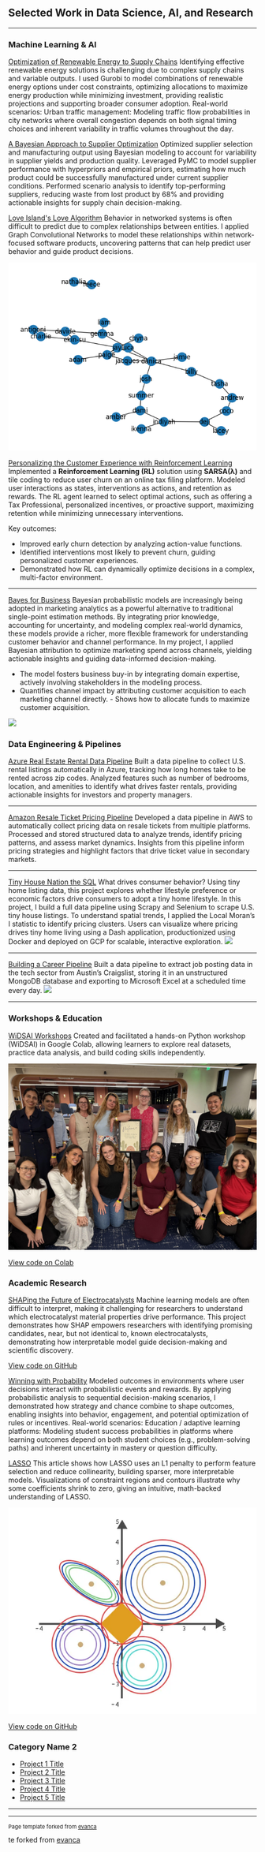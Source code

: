 ## Selected Work in Data Science, AI, and Research

---
### Machine Learning & AI

[Optimization of Renewable Energy to Supply Chains](https://blog.paperspace.com/optimizing-the-integration-of-renewable-energy-to-our-supply-chains/)
Identifying effective renewable energy solutions is challenging due to complex supply chains and variable outputs. I used Gurobi to model combinations of renewable energy options under cost constraints, optimizing allocations to maximize energy production while minimizing investment, providing realistic projections and supporting broader consumer adoption.
Real-world scenarios:
Urban traffic management: Modeling traffic flow probabilities in city networks where overall congestion depends on both signal timing choices and inherent variability in traffic volumes throughout the day.

[A Bayesian Approach to Supplier Optimization](https://medium.com/@oefeleinerin/a-bayesian-approach-to-supplier-optimization-9efb2e2c9a58) 
Optimized supplier selection and manufacturing output using Bayesian modeling to account for variability in supplier yields and production quality. Leveraged PyMC to model supplier performance with hyperpriors and empirical priors, estimating how much product could be successfully manufactured under current supplier conditions. Performed scenario analysis to identify top-performing suppliers, reducing waste from lost product by 68% and providing actionable insights for supply chain decision-making.

[Love Island's Love Algorithm](https://blog.paperspace.com/winning-hearts-love-islands-love-algorithm/)
Behavior in networked systems is often difficult to predict due to complex relationships between entities. I applied Graph Convolutional Networks to model these relationships within network-focused software products, uncovering patterns that can help predict user behavior and guide product decisions.

<img src="images/network.png?raw=true" />

[Personalizing the Customer Experience with Reinforcement Learning](https://medium.com/@oefeleinerin/smarter-engagement-lower-churn-the-role-of-reinforcement-learning-in-personalizing-the-customer-82580b39c2f2)
Implemented a **Reinforcement Learning (RL)** solution using **SARSA(λ)** and tile coding to reduce user churn on an online tax filing platform. Modeled user interactions as states, interventions as actions, and retention as rewards. The RL agent learned to select optimal actions, such as offering a Tax Professional, personalized incentives, or proactive support, maximizing retention while minimizing unnecessary interventions.  

Key outcomes:  
- Improved early churn detection by analyzing action-value functions.  
- Identified interventions most likely to prevent churn, guiding personalized customer experiences.  
- Demonstrated how RL can dynamically optimize decisions in a complex, multi-factor environment.  

---
[Bayes for Business](/pdf/sample_presentation.pdf)
Bayesian probabilistic models are increasingly being adopted in marketing analytics as a powerful alternative to traditional single-point estimation methods. By integrating prior knowledge, accounting for uncertainty, and modeling complex real-world dynamics, these models provide a richer, more flexible framework for understanding customer behavior and channel performance. In my project, I applied Bayesian attribution to optimize marketing spend across channels, yielding actionable insights and guiding data-informed decision-making.
 - The model fosters business buy-in by integrating domain expertise, actively involving stakeholders in the modeling process.
 - Quantifies channel impact by attributing customer acquisition to each marketing channel directly. - Shows how to allocate funds to maximize customer acquisition.
<img src="images/dummy_thumbnail.jpg?raw=true"/>

### Data Engineering & Pipelines

[Azure Real Estate Rental Data Pipeline](https://github.com/yourusername/real-estate-pipeline)
Built a data pipeline to collect U.S. rental listings automatically in Azure, tracking how long homes take to be rented across zip codes. Analyzed features such as number of bedrooms, location, and amenities to identify what drives faster rentals, providing actionable insights for investors and property managers.

---
[Amazon Resale Ticket Pricing Pipeline](https://github.com/yourusername/ticket-pricing-pipeline)
Developed a data pipeline in AWS to automatically collect pricing data on resale tickets from multiple platforms. Processed and stored structured data to analyze trends, identify pricing patterns, and assess market dynamics. Insights from this pipeline inform pricing strategies and highlight factors that drive ticket value in secondary markets.

---
[Tiny House Nation the SQL](/sample_page)
What drives consumer behavior? Using tiny home listing data, this project explores whether lifestyle preference or economic factors drive consumers to adopt a tiny home lifestyle. In this project, I build a full data pipeline using Scrapy and Selenium to scrape U.S. tiny house listings. To understand spatial trends, I applied the Local Moran’s I statistic to identify pricing clusters. Users can visualize where pricing drives tiny home living using a Dash application, productionized using Docker and deployed on GCP for scalable, interactive exploration.
<img src="images/dummy_thumbnail.jpg?raw=true"/>

---
[Building a Career Pipeline](http://example.com/)
Built a data pipeline to extract job posting data in the tech sector from Austin’s Craigslist, storing it in an unstructured MongoDB database and exporting to Microsoft Excel at a scheduled time every day.
<img src="images/dummy_thumbnail.jpg?raw=true"/>

---
### Workshops & Education

[WiDSAI Workshops](/pdf/sample_presentation.pdf)
Created and facilitated a hands-on Python workshop (WiDSAI) in Google Colab, allowing learners to explore real datasets, practice data analysis, and build coding skills independently.

<img src="images/WiDSAI_Meetup.jpeg?raw=true" />

[View code on Colab](https://colab.research.google.com/drive/1dF7hj7BjNH5RWcGKskdJRYkkdq8WDDiL?usp=sharing)

### Academic Research

[SHAPing the Future of Electrocatalysts](https://pubs.acs.org/doi/10.1021/acsmaterialslett.4c00544)
Machine learning models are often difficult to interpret, making it challenging for researchers to understand which electrocatalyst material properties drive performance. This project demonstrates how SHAP empowers researchers with identifying promising candidates, near, but not identical to, known electrocatalysts, demonstrating how interpretable model guide decision-making and scientific discovery.

[View code on GitHub](https://github.com/eoefelein/Understanding-Performance-Trends-Using-Machine-Learning)

[Winning with Probability](/pdf/sample_presentation.pdf)
Modeled outcomes in environments where user decisions interact with probabilistic events and rewards. By applying probabilistic analysis to sequential decision-making scenarios, I demonstrated how strategy and chance combine to shape outcomes, enabling insights into behavior, engagement, and potential optimization of rules or incentives.
Real-world scenarios:
Education / adaptive learning platforms: Modeling student success probabilities in platforms where learning outcomes depend on both student choices (e.g., problem-solving paths) and inherent uncertainty in mastery or question difficulty.

[LASSO](/pdf/sample_presentation.pdf)
This article shows how LASSO uses an L1 penalty to perform feature selection and reduce collinearity, building sparser, more interpretable models. Visualizations of constraint regions and contours illustrate why some coefficients shrink to zero, giving an intuitive, math-backed understanding of LASSO.

<img src="images/lasso.jpeg?raw=true" />

[View code on GitHub](https://github.com/edkrueger/lasso-demo) 


### Category Name 2

- [Project 1 Title](http://example.com/)
- [Project 2 Title](http://example.com/)
- [Project 3 Title](http://example.com/)
- [Project 4 Title](http://example.com/)
- [Project 5 Title](http://example.com/)

---




---
<p style="font-size:11px">Page template forked from <a href="https://github.com/evanca/quick-portfolio">evanca</a></p>
<!-- Remove above link if you don't want to attibute -->
te forked from <a href="https://github.com/evanca/quick-portfolio">evanca</a></p>
<!-- Remove above link if you don't want to attibute -->
